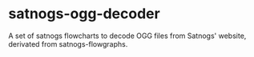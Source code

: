 # satnogs-ogg-decoder
A set of satnogs flowcharts to decode OGG files from Satnogs' website, derivated from  satnogs-flowgraphs.
